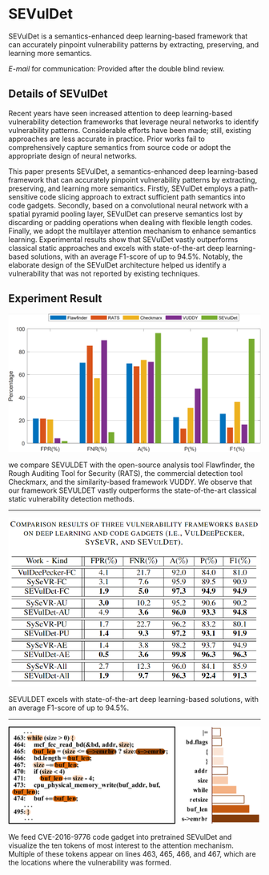 # SEVulDet #
SEVulDet is a semantics-enhanced deep learning-based framework that can accurately pinpoint vulnerability patterns by extracting, preserving, and learning more semantics.

*E-mail* for communication: Provided after the double blind review.

## Details of SEVulDet

Recent years have seen increased attention to deep learning-based vulnerability detection frameworks that leverage neural networks to identify vulnerability patterns. Considerable efforts have been made; still, existing approaches are less accurate in practice. Prior works fail to comprehensively capture semantics from source code or adopt the appropriate design of neural networks.

This paper presents SEVulDet, a semantics-enhanced deep learning-based framework that can accurately pinpoint vulnerability patterns by extracting, preserving, and learning more semantics. Firstly, SEVulDet employs a path-sensitive code slicing approach to extract sufficient path semantics into code gadgets. Secondly, based on a convolutional neural network with a spatial pyramid pooling layer, SEVulDet can preserve semantics lost by discarding or padding operations when dealing with flexible length codes. Finally, we adopt the multilayer attention mechanism to enhance semantics learning. Experimental results show that SEVulDet vastly outperforms classical static approaches and excels with state-of-the-art deep learning-based solutions, with an average F1-score of up to 94.5%. Notably, the elaborate design of the SEVulDet architecture helped us identify a vulnerability that was not reported by existing techniques.


## Experiment Result

![classical frameworks](PrototypeSystem/img/classical.png)

we compare SEVULDET with the open-source analysis tool Flawfinder, the Rough Auditing Tool for Security (RATS), the commercial detection tool Checkmarx, and the similarity-based framework VUDDY. We observe that our framework SEVULDET vastly outperforms the state-of-the-art classical static vulnerability detection methods.

----

![DL-based frameworks](PrototypeSystem/img/DL-based.png)

SEVULDET excels with state-of-the-art deep learning-based solutions, with an average F1-score of up to 94.5%. 

----

![token heat map](PrototypeSystem/img/token_heat_map.png)

We feed CVE-2016-9776 code gadget into pretrained SEVulDet and visualize the ten tokens of most interest to the attention mechanism. Multiple of these tokens appear on lines 463, 465, 466, and 467, which are the locations where the vulnerability was formed.





